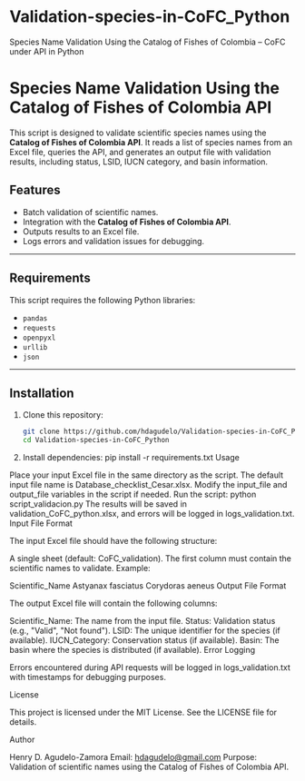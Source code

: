# Validation-species-in-CoFC_Python
Species Name Validation Using the Catalog of Fishes of Colombia – CoFC under API in Python

# Species Name Validation Using the Catalog of Fishes of Colombia API

This script is designed to validate scientific species names using the **Catalog of Fishes of Colombia API**. It reads a list of species names from an Excel file, queries the API, and generates an output file with validation results, including status, LSID, IUCN category, and basin information.

## Features
- Batch validation of scientific names.
- Integration with the **Catalog of Fishes of Colombia API**.
- Outputs results to an Excel file.
- Logs errors and validation issues for debugging.

---

## Requirements
This script requires the following Python libraries:
- `pandas`
- `requests`
- `openpyxl`
- `urllib`
- `json`

---

## Installation
1. Clone this repository:
   ```bash
   git clone https://github.com/hdagudelo/Validation-species-in-CoFC_Python.git
   cd Validation-species-in-CoFC_Python

2.   Install dependencies:
pip install -r requirements.txt
Usage

Place your input Excel file in the same directory as the script. The default input file name is Database_checklist_Cesar.xlsx.
Modify the input_file and output_file variables in the script if needed.
Run the script:
python script_validacion.py
The results will be saved in validation_CoFC_python.xlsx, and errors will be logged in logs_validation.txt.
Input File Format

The input Excel file should have the following structure:

A single sheet (default: CoFC_validation).
The first column must contain the scientific names to validate.
Example:

Scientific_Name
Astyanax fasciatus
Corydoras aeneus
Output File Format

The output Excel file will contain the following columns:

Scientific_Name: The name from the input file.
Status: Validation status (e.g., "Valid", "Not found").
LSID: The unique identifier for the species (if available).
IUCN_Category: Conservation status (if available).
Basin: The basin where the species is distributed (if available).
Error Logging

Errors encountered during API requests will be logged in logs_validation.txt with timestamps for debugging purposes.

License

This project is licensed under the MIT License. See the LICENSE file for details.

Author

Henry D. Agudelo-Zamora
Email: hdagudelo@gmail.com
Purpose: Validation of scientific names using the Catalog of Fishes of Colombia API.
